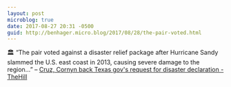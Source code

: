 ```yaml
---
layout: post
microblog: true
date: 2017-08-27 20:31 -0500
guid: http://benhager.micro.blog/2017/08/28/the-pair-voted.html
---
```

🏛 “The pair voted against a disaster relief package after Hurricane Sandy slammed the U.S. east coast in 2013, causing severe damage to the region…” – [Cruz, Cornyn back Texas gov's request for disaster declaration - TheHill](http://thehill.com/homenews/senate/348015-cruz-cornyn-back-texas-governors-request-for-disaster-declaration)
